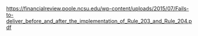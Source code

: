 https://financialreview.poole.ncsu.edu/wp-content/uploads/2015/07/Fails-to-deliver_before_and_after_the_implementation_of_Rule_203_and_Rule_204.pdf
